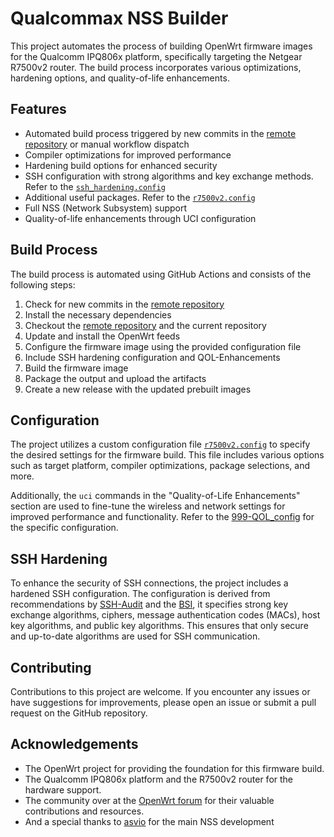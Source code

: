 # Qualcommax NSS Builder

This project automates the process of building OpenWrt firmware images for the Qualcomm IPQ806x platform, specifically targeting the Netgear R7500v2 router. The build process incorporates various optimizations, hardening options, and quality-of-life enhancements. 

## Features

- Automated build process triggered by new commits in the [remote repository](https://github.com/tongduychuong/R7800-nss) or manual workflow dispatch
- Compiler optimizations for improved performance
- Hardening build options for enhanced security
- SSH configuration with strong algorithms and key exchange methods. Refer to the [`ssh_hardening.config`](files/etc/ssh/sshd_config.d/ssh_hardening.conf)
- Additional useful packages. Refer to the [`r7500v2.config`](r7500v2.config)
- Full NSS (Network Subsystem) support 
- Quality-of-life enhancements through UCI configuration

## Build Process

The build process is automated using GitHub Actions and consists of the following steps:

1. Check for new commits in the [remote repository](https://github.com/tongduychuong/R7800-nss)
2. Install the necessary dependencies
3. Checkout the [remote repository](https://github.com/tongduychuong/R7800-nss) and the current repository
4. Update and install the OpenWrt feeds
5. Configure the firmware image using the provided configuration file
6. Include SSH hardening configuration and QOL-Enhancements
7. Build the firmware image
8. Package the output and upload the artifacts
9. Create a new release with the updated prebuilt images

## Configuration

The project utilizes a custom configuration file [`r7500v2.config`](r7500v2.config) to specify the desired settings for the firmware build. This file includes various options such as target platform, compiler optimizations, package selections, and more.

Additionally, the `uci` commands in the "Quality-of-Life Enhancements" section are used to fine-tune the wireless and network settings for improved performance and functionality. Refer to the [999-QOL_config](https://github.com/tongduychuong/R7500v2_NSS_Builder-main//blob/main/files/etc/uci-defaults/999-QOL_config) for the specific configuration. 

## SSH Hardening

To enhance the security of SSH connections, the project includes a hardened SSH configuration. The configuration is derived from recommendations by [SSH-Audit](https://github.com/jtesta/ssh-audit) and the [BSI](https://www.bsi.bund.de/), it specifies strong key exchange algorithms, ciphers, message authentication codes (MACs), host key algorithms, and public key algorithms. This ensures that only secure and up-to-date algorithms are used for SSH communication.


## Contributing

Contributions to this project are welcome. If you encounter any issues or have suggestions for improvements, please open an issue or submit a pull request on the GitHub repository.

## Acknowledgements

- The OpenWrt project for providing the foundation for this firmware build.
- The Qualcomm IPQ806x platform and the R7500v2 router for the hardware support.
- The community over at the [OpenWrt forum](https://forum.openwrt.org/t/ipq806x-nss-build-netgear-r7800-tp-link-c2600-linksys-ea8500/82525) for their valuable contributions and resources. 
- And a special thanks to [asvio](https://github.com/asvio/R7800-nss/tree/r7800-k6.x-nss) for the main NSS development

